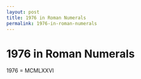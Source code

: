 ```yaml
---
layout: post
title: 1976 in Roman Numerals
permalink: 1976-in-roman-numerals
---
```


# 1976 in Roman Numerals

1976 = MCMLXXVI
